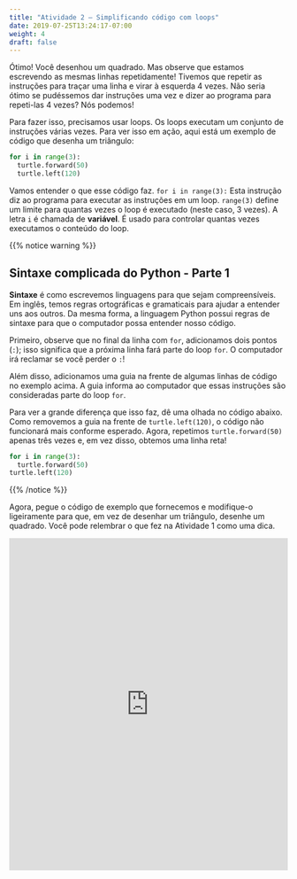 ```yaml
---
title: "Atividade 2 – Simplificando código com loops"
date: 2019-07-25T13:24:17-07:00
weight: 4
draft: false
---
```


Ótimo! Você desenhou um quadrado. Mas observe que estamos escrevendo as mesmas linhas repetidamente! Tivemos que repetir as instruções para traçar uma linha e virar à esquerda 4 vezes. Não seria ótimo se pudéssemos dar instruções uma vez e dizer ao programa para repeti-las 4 vezes? Nós podemos!

Para fazer isso, precisamos usar loops. Os loops executam um conjunto de instruções várias vezes. Para ver isso em ação, aqui está um exemplo de código que desenha um triângulo:

``` python
for i in range(3):
  turtle.forward(50)
  turtle.left(120)
```

Vamos entender o que esse código faz. `for i in range(3):` Esta instrução diz ao programa para executar as instruções em um loop. `range(3)` define um limite para quantas vezes o loop é executado (neste caso, 3 vezes). A letra `i` é chamada de **variável**. É usado para controlar quantas vezes executamos o conteúdo do loop.

{{% notice warning %}}

## Sintaxe complicada do Python - Parte 1

**Sintaxe** é como escrevemos linguagens para que sejam compreensíveis. Em inglês, temos regras ortográficas e gramaticais para ajudar a entender uns aos outros. Da mesma forma, a linguagem Python possui regras de sintaxe para que o computador possa entender nosso código.

Primeiro, observe que no final da linha com `for`, adicionamos dois pontos (`:`); isso significa que a próxima linha fará parte do loop `for`. O computador irá reclamar se você perder o `:`!

Além disso, adicionamos uma guia na frente de algumas linhas de código no exemplo acima. A guia informa ao computador que essas instruções são consideradas parte do loop `for`.

Para ver a grande diferença que isso faz, dê uma olhada no código abaixo. Como removemos a guia na frente de `turtle.left(120)`, o código não funcionará mais conforme esperado. Agora, repetimos `turtle.forward(50)` apenas três vezes e, em vez disso, obtemos uma linha reta!

``` python
for i in range(3):
  turtle.forward(50)
turtle.left(120)
```

{{% /notice %}}

Agora, pegue o código de exemplo que fornecemos e modifique-o ligeiramente para que, em vez de desenhar um triângulo, desenhe um quadrado. Você pode relembrar o que fez na Atividade 1 como uma dica.

<iframe src="https://trinket.io/embed/python/892913b49a" width="100%" height="600" frameborder="0" marginwidth="0" marginheight="0" allowfullscreen></iframe>